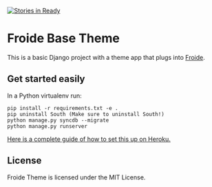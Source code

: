 [![Stories in Ready](https://badge.waffle.io/codeforhawaii/uipa_org.png?label=ready&title=Ready)](https://waffle.io/codeforhawaii/uipa_org)

# Froide Base Theme

This is a basic Django project with a theme app that plugs into [Froide](https://github.com/stefanw/froide).

## Get started easily


In a Python virtualenv run:

    pip install -r requirements.txt -e .
    pip uninstall South (Make sure to uninstall South!)
    python manage.py syncdb --migrate
    python manage.py runserver


[Here is a complete guide of how to set this up on Heroku.](http://froide.readthedocs.org/en/latest/herokudeployment/)


## License

Froide Theme is licensed under the MIT License.
